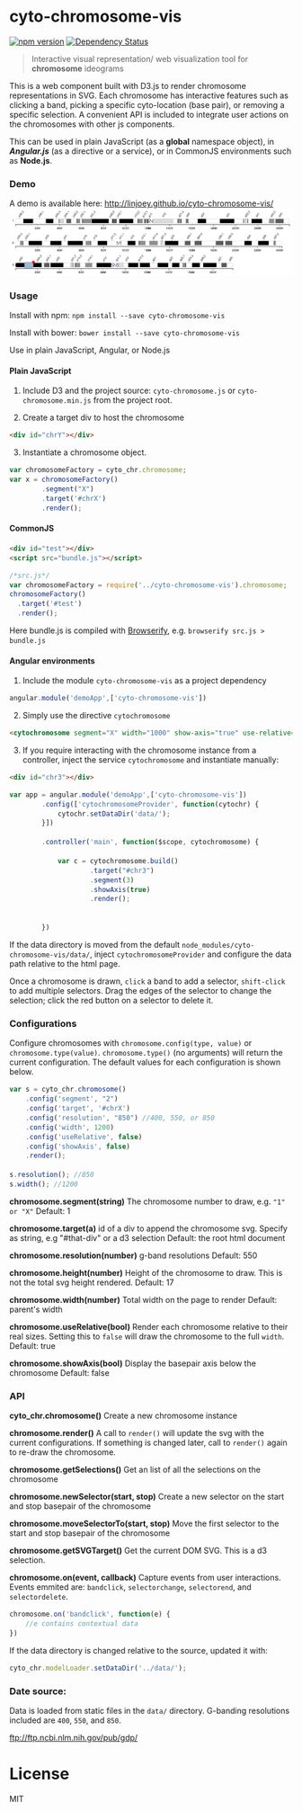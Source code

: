 # cyto-chromosome-vis
[![npm version](https://badge.fury.io/js/cyto-chromosome-vis.svg)](http://badge.fury.io/js/cyto-chromosome-vis)
[![Dependency Status](https://david-dm.org/linjoey/cyto-chromosome-vis.svg)](https://david-dm.org/linjoey/cyto-chromosome-vis)
> Interactive visual representation/ web visualization tool for **chromosome** ideograms

This is a web component built with D3.js to render chromosome representations in SVG. Each chromosome has interactive features such as clicking a band, picking a specific cyto-location (base pair), or removing a specific selection. A convenient API is included to integrate user actions on the chromosomes with other js components. 

This can be used in plain JavaScript (as a **global** namespace object), in ***Angular.js*** (as a directive or a service), or in CommonJS environments such as **Node.js**.

### Demo
A demo is available here: http://linjoey.github.io/cyto-chromosome-vis/
![](ss-1.3.0.png)

### Usage 
Install with npm: `npm install --save cyto-chromosome-vis`

Install with bower: `bower install --save cyto-chromosome-vis`

Use in plain JavaScript, Angular, or Node.js

#### Plain JavaScript
1. Include D3 and the project source: `cyto-chromosome.js` or `cyto-chromosome.min.js` from the project root.

2. Create a target div to host the chromosome
```html
<div id="chrY"></div>
```

3. Instantiate a chromosome object.
```javascript
var chromosomeFactory = cyto_chr.chromosome;
var x = chromosomeFactory()
        .segment("X")
        .target('#chrX')
        .render();
```

#### CommonJS
```html
<div id="test"></div>
<script src="bundle.js"></script>
```

```JavaScript
/*src.js*/
var chromosomeFactory = require('../cyto-chromosome-vis').chromosome;
chromosomeFactory()
  .target('#test')
  .render();
```

Here bundle.js is compiled with [Browserify]("http://browserify.org/"), e.g. `browserify src.js > bundle.js`


#### Angular environments
1. Include the module `cyto-chromosome-vis` as a project dependency
```javascript
angular.module('demoApp',['cyto-chromosome-vis'])
```

2. Simply use the directive `cytochromosome`
```html
<cytochromosome segment="X" width="1000" show-axis="true" use-relative="true" resolution="400"></cytochromosome>
```

3. If you require interacting with the chromosome instance from a controller, inject the service `cytochromosome` and instantiate manually:

```html
<div id="chr3"></div>
```
```JavaScript
var app = angular.module('demoApp',['cyto-chromosome-vis'])
        .config(['cytochromosomeProvider', function(cytochr) {
            cytochr.setDataDir('data/');
        }])

        .controller('main', function($scope, cytochromosome) {

            var c = cytochromosome.build()
                    .target("#chr3")
                    .segment(3)
                    .showAxis(true)
                    .render();


        })

```

If the data directory is moved from the default `node_modules/cyto-chromosome-vis/data/`, inject `cytochromosomeProvider` and configure the data path relative to the html page. 

Once a chromosome is drawn, `click` a band to add a selector, `shift-click` to add multiple selectors. Drag the edges of the selector to change the selection; click the red button on a selector to delete it.

### Configurations

Configure chromosomes with `chromosome.config(type, value)` or `chromosome.type(value)`. `chromosome.type()` (no arguments) will return the current configuration. The default values for each configuration is shown below.

```javascript
var s = cyto_chr.chromosome()
    .config('segment', "2")
    .config('target', '#chrX') 
    .config('resolution', "850") //400, 550, or 850
    .config('width', 1200)
    .config('useRelative', false)
    .config('showAxis', false)
    .render();
    
s.resolution(); //850
s.width(); //1200
```

**chromosome.segment(string)** 
The chromosome number to draw, e.g. `"1" or "X"`
Default: 1

**chromosome.target(a)** 
id of a div to append the chromosome svg. Specify as string, e.g "#that-div" or a d3 selection
Default: the root html document

**chromosome.resolution(number)**
g-band resolutions
Default: 550

**chromosome.height(number)**
Height of the chromosome to draw. This is not the total svg height rendered.
Default: 17

**chromosome.width(number)**
Total width on the page to render
Default: parent's width

**chromosome.useRelative(bool)**
Render each chromosome relative to their real sizes. Setting this to `false` will draw the chromosome to the full `width`.
Default: true

**chromosome.showAxis(bool)** 
Display the basepair axis below the chromosome
Default: false


### API

**cyto_chr.chromosome()**
Create a new chromosome instance

**chromosome.render()**
A call to `render()` will update the svg with the current configurations. If something is changed later, call to `render()` again to re-draw the chromosome.

**chromosome.getSelections()**
Get an list of all the selections on the chromosome

**chromosome.newSelector(start, stop)**
Create a new selector on the start and stop basepair of the chromosome

**chromosome.moveSelectorTo(start, stop)**
Move the first selector to the start and stop basepair of the chromosome

**chromosome.getSVGTarget()**
Get the current DOM SVG. This is a d3 selection.

**chromosome.on(event, callback)**
Capture events from user interactions.
Events emmited are: `bandclick`, `selectorchange`, `selectorend`, and `selectordelete`.

```javascript
chromosome.on('bandclick', function(e) {
    //e contains contextual data
})
```

If the data directory is changed relative to the source, updated it with:
```javascript
cyto_chr.modelLoader.setDataDir('../data/');
```

### Date source: 
Data is loaded from static files in the `data/` directory. G-banding resolutions included are `400`, `550`, and `850`.

ftp://ftp.ncbi.nlm.nih.gov/pub/gdp/

# License
MIT